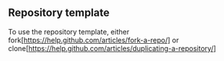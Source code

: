 ## Repository template

To use the repository template, either fork[https://help.github.com/articles/fork-a-repo/] or clone[https://help.github.com/articles/duplicating-a-repository/]
